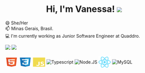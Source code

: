 <h1 align="center">Hi, I'm Vanessa! <img src="https://media.giphy.com/media/fvSnAaFUjIqh6XXIFp/giphy-downsized.gif" width="30px"></h1>

<p>😄 She/Her <br/>📫 Minas Gerais, Brasil. <br/>💻 I'm currently working as Junior Software Engineer at Quaddro.</p>

<div>
<a href = "mailto:vanessacreis"><img src="https://img.shields.io/badge/Outlook-0078D4?style=for-the-badge&logo=microsoft-outlook&logoColor=white" target="_blank"></a>
<a href="https://www.linkedin.com/in/vanessacreisbh/" target="_blank"><img src="https://img.shields.io/badge/-LinkedIn-%230077B5?style=for-the-badge&logo=linkedin&logoColor=white" target="_blank"></a>
</div> <br/>

<div style="display: inline_block" align="left">
  <img align="center" alt="HTML5" height="30" width="40" src="https://raw.githubusercontent.com/devicons/devicon/master/icons/html5/html5-original.svg">
  <img align="center" alt="CSS3" height="30" width="40" src="https://raw.githubusercontent.com/devicons/devicon/master/icons/css3/css3-original.svg">
  <img align="center" alt="Javascript" height="30" width="40" src="https://raw.githubusercontent.com/devicons/devicon/master/icons/javascript/javascript-plain.svg">
  <img align="center" alt="Typescript" height="30" width="40" src="https://cdn.jsdelivr.net/gh/devicons/devicon/icons/typescript/typescript-original.svg"/>
  <img align="center" alt="Node.JS" height="40" width="40" src="https://img.icons8.com/color/452/nodejs.png">
  <img align="center" alt="React" height="40" width="40" src="https://raw.githubusercontent.com/devicons/devicon/master/icons/react/react-original.svg">
  <img align="center" alt="MySQL" height="30" width="40" src="https://cdn.jsdelivr.net/gh/devicons/devicon/icons/mysql/mysql-original.svg"/>
</div> 
 
